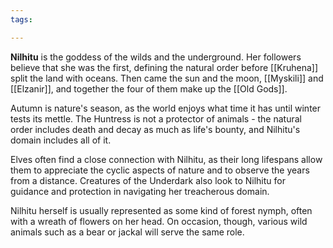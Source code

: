```yaml
---
tags:

---
```

**Nilhitu** is the goddess of the wilds and the underground. Her followers believe that she was the first, defining the natural order before [[Kruhena]] split the land with oceans. Then came the sun and the moon, [[Myskili]] and [[Elzanir]], and together the four of them make up the [[Old Gods]].

Autumn is nature's season, as the world enjoys what time it has until winter tests its mettle. The Huntress is not a protector of animals - the natural order includes death and decay as much as life's bounty, and Nilhitu's domain includes all of it.

Elves often find a close connection with Nilhitu, as their long lifespans allow them to appreciate the cyclic aspects of nature and to observe the years from a distance. Creatures of the Underdark also look to Nilhitu for guidance and protection in navigating her treacherous domain.

Nilhitu herself is usually represented as some kind of forest nymph, often with a wreath of flowers on her head. On occasion, though, various wild animals such as a bear or jackal will serve the same role.